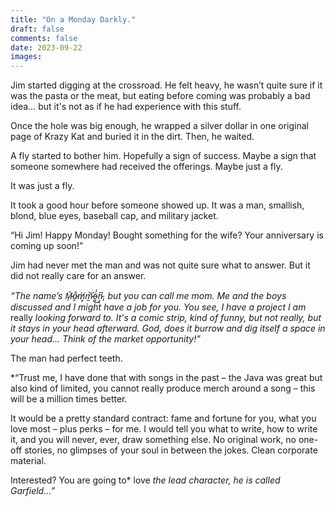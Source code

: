 ```yaml
---
title: "On a Monday Darkly."
draft: false
comments: false
date: 2023-09-22
images:
---
```


Jim started digging at the crossroad. He felt heavy, he wasn’t quite sure if it was the pasta or the meat, but eating before coming was probably a bad idea… but it's not as if he had experience with this stuff.

Once the hole was big enough, he wrapped a silver dollar in one original page of Krazy Kat and buried it in the dirt. Then, he waited.

A fly started to bother him. Hopefully a sign of success. Maybe a sign that someone somewhere had received the offerings. Maybe just a fly.

It was just a fly.

It took a good hour before someone showed up. It was a man, smallish, blond, blue eyes, baseball cap, and military jacket.

“Hi Jim! Happy Monday! Bought something for the wife? Your anniversary is coming up soon!”

Jim had never met the man and was not quite sure what to answer. But it did not really care for an answer.

*“The name’s M̵̠̄a̷̯̐m̸͓̀m̴̰͝ȯ̵͚̾͜n̴͔͔͆, but you can call me mom. Me and the boys discussed and I might have a job for you. You see, I have a project I am* really *looking forward to. It's a comic strip, kind of funny, but not really, but it stays in your head afterward. God, does it burrow and dig itself a space in your head… Think of the market opportunity!”*

The man had perfect teeth.

*“Trust me, I have done that with songs in the past – the Java was great but also kind of limited, you cannot really produce merch around a song – this will be a million times better.

It would be a pretty standard contract: fame and fortune for you, what you love most – plus perks – for me. I would tell you what to write, how to write it, and you will never, ever, draw something else. No original work, no one-off stories, no glimpses of your soul in between the jokes. Clean corporate material.

Interested? You are going to* love *the lead character, he is called Garfield…”*